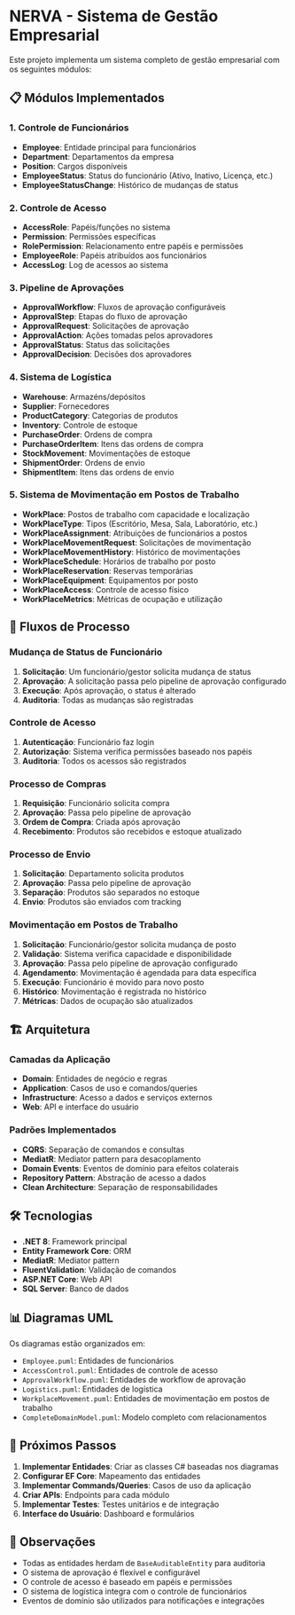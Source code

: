 # NERVA - Sistema de Gestão Empresarial

Este projeto implementa um sistema completo de gestão empresarial com os seguintes módulos:

## 📋 Módulos Implementados

### 1. **Controle de Funcionários**
- **Employee**: Entidade principal para funcionários
- **Department**: Departamentos da empresa
- **Position**: Cargos disponíveis
- **EmployeeStatus**: Status do funcionário (Ativo, Inativo, Licença, etc.)
- **EmployeeStatusChange**: Histórico de mudanças de status

### 2. **Controle de Acesso**
- **AccessRole**: Papéis/funções no sistema
- **Permission**: Permissões específicas
- **RolePermission**: Relacionamento entre papéis e permissões
- **EmployeeRole**: Papéis atribuídos aos funcionários
- **AccessLog**: Log de acessos ao sistema

### 3. **Pipeline de Aprovações**
- **ApprovalWorkflow**: Fluxos de aprovação configuráveis
- **ApprovalStep**: Etapas do fluxo de aprovação
- **ApprovalRequest**: Solicitações de aprovação
- **ApprovalAction**: Ações tomadas pelos aprovadores
- **ApprovalStatus**: Status das solicitações
- **ApprovalDecision**: Decisões dos aprovadores

### 4. **Sistema de Logística**
- **Warehouse**: Armazéns/depósitos
- **Supplier**: Fornecedores
- **ProductCategory**: Categorias de produtos
- **Inventory**: Controle de estoque
- **PurchaseOrder**: Ordens de compra
- **PurchaseOrderItem**: Itens das ordens de compra
- **StockMovement**: Movimentações de estoque
- **ShipmentOrder**: Ordens de envio
- **ShipmentItem**: Itens das ordens de envio

### 5. **Sistema de Movimentação em Postos de Trabalho**
- **WorkPlace**: Postos de trabalho com capacidade e localização
- **WorkPlaceType**: Tipos (Escritório, Mesa, Sala, Laboratório, etc.)
- **WorkPlaceAssignment**: Atribuições de funcionários a postos
- **WorkPlaceMovementRequest**: Solicitações de movimentação
- **WorkPlaceMovementHistory**: Histórico de movimentações
- **WorkPlaceSchedule**: Horários de trabalho por posto
- **WorkPlaceReservation**: Reservas temporárias
- **WorkPlaceEquipment**: Equipamentos por posto
- **WorkPlaceAccess**: Controle de acesso físico
- **WorkPlaceMetrics**: Métricas de ocupação e utilização

## 🔄 Fluxos de Processo

### Mudança de Status de Funcionário
1. **Solicitação**: Um funcionário/gestor solicita mudança de status
2. **Aprovação**: A solicitação passa pelo pipeline de aprovação configurado
3. **Execução**: Após aprovação, o status é alterado
4. **Auditoria**: Todas as mudanças são registradas

### Controle de Acesso
1. **Autenticação**: Funcionário faz login
2. **Autorização**: Sistema verifica permissões baseado nos papéis
3. **Auditoria**: Todos os acessos são registrados

### Processo de Compras
1. **Requisição**: Funcionário solicita compra
2. **Aprovação**: Passa pelo pipeline de aprovação
3. **Ordem de Compra**: Criada após aprovação
4. **Recebimento**: Produtos são recebidos e estoque atualizado

### Processo de Envio
1. **Solicitação**: Departamento solicita produtos
2. **Aprovação**: Passa pelo pipeline de aprovação
3. **Separação**: Produtos são separados no estoque
4. **Envio**: Produtos são enviados com tracking

### Movimentação em Postos de Trabalho
1. **Solicitação**: Funcionário/gestor solicita mudança de posto
2. **Validação**: Sistema verifica capacidade e disponibilidade
3. **Aprovação**: Passa pelo pipeline de aprovação configurado
4. **Agendamento**: Movimentação é agendada para data específica
5. **Execução**: Funcionário é movido para novo posto
6. **Histórico**: Movimentação é registrada no histórico
7. **Métricas**: Dados de ocupação são atualizados

## 🏗️ Arquitetura

### Camadas da Aplicação
- **Domain**: Entidades de negócio e regras
- **Application**: Casos de uso e comandos/queries
- **Infrastructure**: Acesso a dados e serviços externos
- **Web**: API e interface do usuário

### Padrões Implementados
- **CQRS**: Separação de comandos e consultas
- **MediatR**: Mediator pattern para desacoplamento
- **Domain Events**: Eventos de domínio para efeitos colaterais
- **Repository Pattern**: Abstração de acesso a dados
- **Clean Architecture**: Separação de responsabilidades

## 🛠️ Tecnologias
- **.NET 8**: Framework principal
- **Entity Framework Core**: ORM
- **MediatR**: Mediator pattern
- **FluentValidation**: Validação de comandos
- **ASP.NET Core**: Web API
- **SQL Server**: Banco de dados

## 📊 Diagramas UML

Os diagramas estão organizados em:
- `Employee.puml`: Entidades de funcionários
- `AccessControl.puml`: Entidades de controle de acesso
- `ApprovalWorkflow.puml`: Entidades de workflow de aprovação
- `Logistics.puml`: Entidades de logística
- `WorkplaceMovement.puml`: Entidades de movimentação em postos de trabalho
- `CompleteDomainModel.puml`: Modelo completo com relacionamentos

## 🚀 Próximos Passos

1. **Implementar Entidades**: Criar as classes C# baseadas nos diagramas
2. **Configurar EF Core**: Mapeamento das entidades
3. **Implementar Commands/Queries**: Casos de uso da aplicação
4. **Criar APIs**: Endpoints para cada módulo
5. **Implementar Testes**: Testes unitários e de integração
6. **Interface do Usuário**: Dashboard e formulários

## 📝 Observações

- Todas as entidades herdam de `BaseAuditableEntity` para auditoria
- O sistema de aprovação é flexível e configurável
- O controle de acesso é baseado em papéis e permissões
- O sistema de logística integra com o controle de funcionários
- Eventos de domínio são utilizados para notificações e integrações

